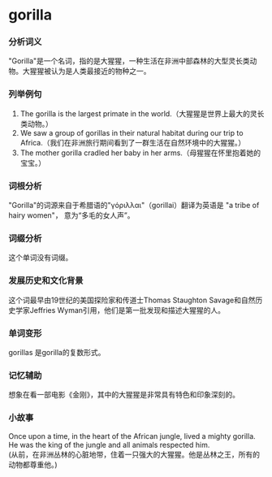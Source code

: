 # gorilla

### 分析词义

  

"Gorilla"是一个名词，指的是大猩猩，一种生活在非洲中部森林的大型灵长类动物。大猩猩被认为是人类最接近的物种之一。

  

### 列举例句

  

1.  The gorilla is the largest primate in the world.（大猩猩是世界上最大的灵长类动物。）
2.  We saw a group of gorillas in their natural habitat during our trip to Africa.（我们在非洲旅行期间看到了一群生活在自然环境中的大猩猩。）
3.  The mother gorilla cradled her baby in her arms.（母猩猩在怀里抱着她的宝宝。）

  

### 词根分析

  

"Gorilla"的词源来自于希腊语的"γόριλλαι"（gorillai）翻译为英语是 "a tribe of hairy women"， 意为“多毛的女人声”。

  

### 词缀分析

  

这个单词没有词缀。

  

### 发展历史和文化背景

  

这个词最早由19世纪的美国探险家和传道士Thomas Staughton Savage和自然历史学家Jeffries Wyman引用，他们是第一批发现和描述大猩猩的人。

  

### 单词变形

  

gorillas 是gorilla的复数形式。

  

### 记忆辅助

  

想象在看一部电影《金刚》，其中的大猩猩是非常具有特色和印象深刻的。

  

### 小故事

  

Once upon a time, in the heart of the African jungle, lived a mighty gorilla. He was the king of the jungle and all animals respected him.  
(从前，在非洲丛林的心脏地带，住着一只强大的大猩猩。他是丛林之王，所有的动物都尊重他。)

